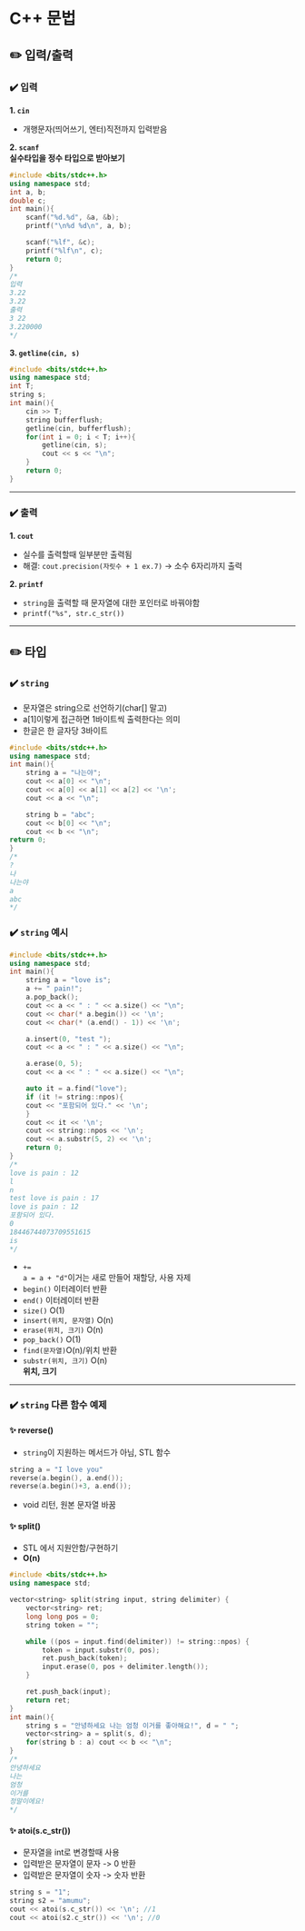 # C++ 문법
## ✏️ 입력/출력
### ✔️ 입력
**1. `cin`**
- 개행문자(띄어쓰기, 엔터)직전까지 입력받음

**2. `scanf`**<br>
**실수타입을 정수 타입으로 받아보기**
```C++
#include <bits/stdc++.h>
using namespace std;
int a, b;
double c;
int main(){
    scanf("%d.%d", &a, &b);
    printf("\n%d %d\n", a, b);

    scanf("%lf", &c);
    printf("%lf\n", c);
    return 0;
}
/*
입력
3.22
3.22
출력
3 22
3.220000
*/
```


**3. `getline(cin, s)`**
```C++
#include <bits/stdc++.h>
using namespace std;
int T;
string s;
int main(){
    cin >> T;
    string bufferflush;
    getline(cin, bufferflush);
    for(int i = 0; i < T; i++){
        getline(cin, s);
        cout << s << "\n";
    }
    return 0;
}
```
---
### ✔️ 출력
**1. `cout`**
- 실수를 출력할때 일부분만 출력됨
- 해결: `cout.precision(자릿수 + 1 ex.7)` -> 소수 6자리까지 출력

**2. `printf`**
- `string`을 출력할 때 문자열에 대한 포인터로 바꿔야함
- `printf("%s", str.c_str())`

---
## ✏️ 타입
### ✔️ `string`
- 문자열은 string으로 선언하기(char[] 말고)
- a[1]이렇게 접근하면 1바이트씩 출력한다는 의미
- 한글은 한 글자당 3바이트
```cpp
#include <bits/stdc++.h>
using namespace std;
int main(){
    string a = "나는야";
    cout << a[0] << "\n";
    cout << a[0] << a[1] << a[2] << '\n';
    cout << a << "\n";

    string b = "abc";
    cout << b[0] << "\n";
    cout << b << "\n";
return 0;
}
/*
?
나
나는야
a
abc
*/
```

### ✔️ `string` 예시
```cpp
#include <bits/stdc++.h>
using namespace std;
int main(){
    string a = "love is";
    a += " pain!";
    a.pop_back();
    cout << a << " : " << a.size() << "\n";
    cout << char(* a.begin()) << '\n';
    cout << char(* (a.end() - 1)) << '\n';

    a.insert(0, "test ");
    cout << a << " : " << a.size() << "\n";

    a.erase(0, 5);
    cout << a << " : " << a.size() << "\n";

    auto it = a.find("love");
    if (it != string::npos){
    cout << "포함되어 있다." << '\n';
    }
    cout << it << '\n';
    cout << string::npos << '\n';
    cout << a.substr(5, 2) << '\n';
    return 0;
}
/*
love is pain : 12
l
n
test love is pain : 17
love is pain : 12
포함되어 있다.
0
18446744073709551615
is
*/
```
- `+=`<br>
`a = a + "d"`이거는 새로 만들어 재할당, 사용 자제
- `begin()` 이터레이터 반환
- `end()` 이터레이터 반환
- `size()` O(1)
- `insert(위치, 문자열)` O(n)
- `erase(위치, 크기)` O(n)
- `pop_back()` O(1)
- `find(문자열)`O(n)/위치 반환
- `substr(위치, 크기)` O(n) <br>
**위치, 크기**

---
### ✔️ `string` 다른 함수 예제
#### ✨ reverse()
- `string`이 지원하는 메서드가 아님, STL 함수
```cpp
string a = "I love you"
reverse(a.begin(), a.end());
reverse(a.begin()+3, a.end());
```
- void 리턴, 원본 문자열 바꿈

#### ✨ split()
- STL 에서 지원안함/구현하기
- **O(n)**
```cpp
#include <bits/stdc++.h>
using namespace std;

vector<string> split(string input, string delimiter) {
    vector<string> ret;
    long long pos = 0;
    string token = "";

    while ((pos = input.find(delimiter)) != string::npos) {
        token = input.substr(0, pos);
        ret.push_back(token);
        input.erase(0, pos + delimiter.length());
    }

    ret.push_back(input);
    return ret;
}
int main(){
    string s = "안녕하세요 나는 엄청 이거를 좋아해요!", d = " ";
    vector<string> a = split(s, d);
    for(string b : a) cout << b << "\n";
}
/*
안녕하세요
나는
엄청
이거를
정말이에요!
*/
```
#### ✨ atoi(s.c_str())
- 문자열을 int로 변경할때 사용
- 입력받은 문자열이 문자 -> 0 반환
- 입력받은 문자열이 숫자 -> 숫자 반환
```cpp
string s = "1";
string s2 = "amumu";
cout << atoi(s.c_str()) << '\n'; //1
cout << atoi(s2.c_str()) << '\n'; //0
```
